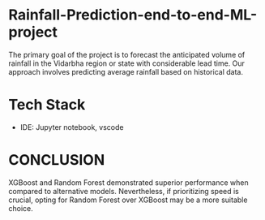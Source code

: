 # Rainfall-Prediction-end-to-end-ML-project

The primary goal of the project is to forecast the anticipated volume of rainfall in the Vidarbha region or state with considerable lead time. Our approach involves predicting average rainfall based on historical data.


# Tech Stack

* IDE: Jupyter notebook, vscode


# CONCLUSION

XGBoost and Random Forest demonstrated superior performance when compared to alternative models. Nevertheless, if prioritizing speed is crucial, opting for Random Forest over XGBoost may be a more suitable choice.


